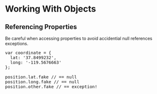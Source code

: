 # Working With Objects
## Referencing Properties

Be careful when accessing properties to avoid accidential null references exceptions.

<pre class="code javascript" >
var coordinate = { 
  lat: '37.8499232',
  long: '-119.5676663'
};

position.lat.fake // == null
position.long.fake // == null
position.other.fake // == exception!
</pre>